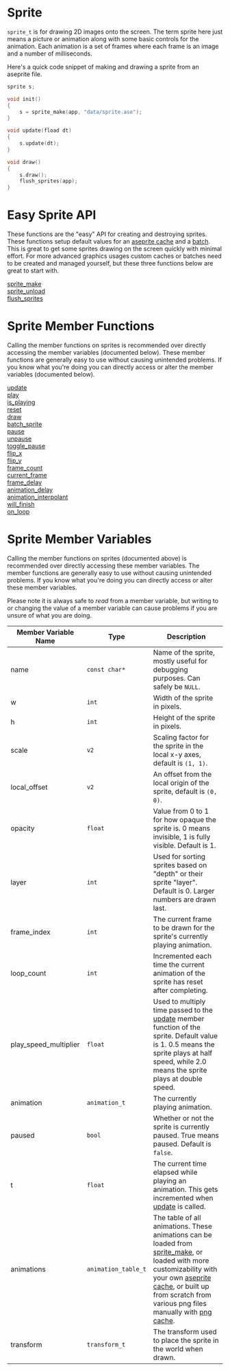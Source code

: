 # Sprite

`sprite_t` is for drawing 2D images onto the screen. The term sprite here just means a picture or animation along with some basic controls for the animation. Each animation is a set of frames where each frame is an image and a number of milliseconds.

Here's a quick code snippet of making and drawing a sprite from an aseprite file.

```cpp
sprite s;

void init()
{
    s = sprite_make(app, "data/sprite.ase");
}

void update(fload dt)
{
    s.update(dt);
}

void draw()
{
    s.draw();
    flush_sprites(app);
}
```

# Easy Sprite API

These functions are the "easy" API for creating and destroying sprites. These functions setup default values for an [aseprite cache](https://github.com/RandyGaul/cute_framework/tree/master/doc/graphics/aseprite_cache) and a [batch](https://github.com/RandyGaul/cute_framework/tree/master/doc/graphics/batch). This is great to get some sprites drawing on the screen quickly with minimal effort. For more advanced graphics usages custom caches or batches need to be created and managed yourself, but these three functions below are great to start with.

[sprite_make](https://github.com/RandyGaul/cute_framework/blob/master/doc/graphics/sprite/sprite_make.md)  
[sprite_unload](https://github.com/RandyGaul/cute_framework/blob/master/doc/graphics/sprite/sprite_unload.md)  
[flush_sprites](https://github.com/RandyGaul/cute_framework/blob/master/doc/graphics/sprite/flush_sprites.md)  

# Sprite Member Functions

Calling the member functions on sprites is recommended over directly accessing the member variables (documented below). These member functions are generally easy to use without causing unintended problems. If you know what you're doing you can directly access or alter the member variables (documented below).

[update](https://github.com/RandyGaul/cute_framework/blob/master/doc/graphics/sprite/update.md)  
[play](https://github.com/RandyGaul/cute_framework/blob/master/doc/graphics/sprite/play.md)  
[is_playing](https://github.com/RandyGaul/cute_framework/blob/master/doc/graphics/sprite/is_playing.md)  
[reset](https://github.com/RandyGaul/cute_framework/blob/master/doc/graphics/sprite/reset.md)  
[draw](https://github.com/RandyGaul/cute_framework/blob/master/doc/graphics/sprite/draw.md)  
[batch_sprite](https://github.com/RandyGaul/cute_framework/blob/master/doc/graphics/sprite/batch_sprite.md)  
[pause](https://github.com/RandyGaul/cute_framework/blob/master/doc/graphics/sprite/pause.md)  
[unpause](https://github.com/RandyGaul/cute_framework/blob/master/doc/graphics/sprite/unpause.md)  
[toggle_pause](https://github.com/RandyGaul/cute_framework/blob/master/doc/graphics/sprite/toggle_pause.md)  
[flip_x](https://github.com/RandyGaul/cute_framework/blob/master/doc/graphics/sprite/flip_x.md)  
[flip_y](https://github.com/RandyGaul/cute_framework/blob/master/doc/graphics/sprite/flip_y.md)  
[frame_count](https://github.com/RandyGaul/cute_framework/blob/master/doc/graphics/sprite/frame_count.md)  
[current_frame](https://github.com/RandyGaul/cute_framework/blob/master/doc/graphics/sprite/current_frame.md)  
[frame_delay](https://github.com/RandyGaul/cute_framework/blob/master/doc/graphics/sprite/frame_delay.md)  
[animation_delay](https://github.com/RandyGaul/cute_framework/blob/master/doc/graphics/sprite/animation_delay.md)  
[animation_interpolant](https://github.com/RandyGaul/cute_framework/blob/master/doc/graphics/sprite/animation_interpolant.md)  
[will_finish](https://github.com/RandyGaul/cute_framework/blob/master/doc/graphics/sprite/will_finish.md)  
[on_loop](https://github.com/RandyGaul/cute_framework/blob/master/doc/graphics/sprite/on_loop.md)  

# Sprite Member Variables

Calling the member functions on sprites (documented above) is recommended over directly accessing these member variables. The member functions are generally easy to use without causing unintended problems. If you know what you're doing you can directly access or alter these member variables.

Please note it is always safe to *read* from a member variable, but writing to or changing the value of a member variable can cause problems if you are unsure of what you are doing.

Member Variable Name | Type | Description
--- | --- | ---
name | `const char*` | Name of the sprite, mostly useful for debugging purposes. Can safely be `NULL`.
w | `int` | Width of the sprite in pixels.
h | `int` | Height of the sprite in pixels.
scale | `v2` | Scaling factor for the sprite in the local x-y axes, default is `(1, 1)`.
local_offset | `v2` | An offset from the local origin of the sprite, default is `(0, 0)`.
opacity | `float` | Value from 0 to 1 for how opaque the sprite is. 0 means invisible, 1 is fully visible. Default is 1.
layer | `int` | Used for sorting sprites based on "depth" or their sprite "layer". Default is 0. Larger numbers are drawn last.
frame_index | `int` | The current frame to be drawn for the sprite's currently playing animation.
loop_count | `int` | Incremented each time the current animation of the sprite has reset after completing.
play_speed_multiplier | `float` | Used to multiply time passed to the [update](https://github.com/RandyGaul/cute_framework/blob/master/doc/graphics/sprite/update.md) member function of the sprite. Default value is 1. 0.5 means the sprite plays at half speed, while 2.0 means the sprite plays at double speed.
animation | `animation_t` | The currently playing animation.
paused | `bool` | Whether or not the sprite is currently paused. True means paused. Default is `false`.
t | `float` | The current time elapsed while playing an animation. This gets incremented when [update](https://github.com/RandyGaul/cute_framework/blob/master/doc/graphics/sprite/update.md) is called.
animations | `animation_table_t` | The table of all animations. These animations can be loaded from [sprite_make](https://github.com/RandyGaul/cute_framework/blob/master/doc/graphics/sprite/sprite_make.md), or loaded with more customizability with your own [aseprite cache](https://github.com/RandyGaul/cute_framework/tree/master/doc/graphics/aseprite_cache), or built up from scratch from various png files manually with [png cache](https://github.com/RandyGaul/cute_framework/tree/master/doc/graphics/png_cache).
transform | `transform_t` | The transform used to place the sprite in the world when drawn.
